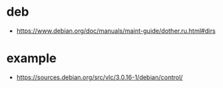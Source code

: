 # deb
- https://www.debian.org/doc/manuals/maint-guide/dother.ru.html#dirs

# example

- https://sources.debian.org/src/vlc/3.0.16-1/debian/control/
